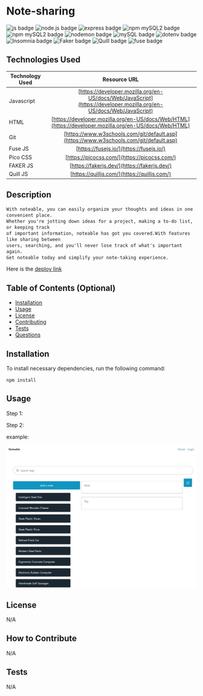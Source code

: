 # Note-sharing

![js badge](https://img.shields.io/badge/TECHOLOGY-JAVASCRIPT%20ES6-orange)
![node.js badge](https://img.shields.io/badge/TECHOLOGY-NODE.JS%20V16-success)
![express badge](https://img.shields.io/badge/TECHOLOGY-EXPRESS%20@4.18.2-success)
![npm mySQL2 badge](https://img.shields.io/badge/TECHOLOGY-MYSQL2%20@2.3.3-orange)
![npm mySQL2 badge](https://img.shields.io/badge/NPM-MYSQL2%20@2.3.3-orange)
![nodemon badge](https://img.shields.io/badge/TECHOLOGY-NODEMON%20@2.0.20-red)
![mySQL badge](https://img.shields.io/badge/TECHOLOGY-MYSQL-blue)
![dotenv badge](https://img.shields.io/badge/TECHOLOGY-DOTENV%20@8.6.0-blue)
![Insomnia badge](https://img.shields.io/badge/TECHOLOGY-INSOMNIA-blueviolet)
![Faker badge](https://img.shields.io/badge/TECHOLOGY-FAKER-green)
![Quill badge](https://img.shields.io/badge/TECHOLOGY-QUILL-blueviolet)
![fuse badge](https://img.shields.io/badge/TECHOLOGY-FUSE%20JS-blueviolet)

## Technologies Used

| Technology Used         | Resource URL           | 
| ------------- |:-------------:| 
| Javascript    | [https://developer.mozilla.org/en-US/docs/Web/JavaScript](https://developer.mozilla.org/en-US/docs/Web/JavaScript) | 
| HTML    | [https://developer.mozilla.org/en-US/docs/Web/HTML](https://developer.mozilla.org/en-US/docs/Web/HTML) |   
| Git | [https://www.w3schools.com/git/default.asp](https://www.w3schools.com/git/default.asp)     |  
| Fuse JS | [https://fusejs.io/](https://fusejs.io/)     |  
| Pico CSS | [https://picocss.com/](https://picocss.com/)     |  
| FAKER JS | [https://fakerjs.dev/](https://fakerjs.dev/)     |  
| Quill JS | [https://quilljs.com/](https://quilljs.com/)     |  

## Description

    With noteable, you can easily organize your thoughts and ideas in one convenient place. 
    Whether you're jotting down ideas for a project, making a to-do list, or keeping track 
    of important information, noteable has got you covered.With features like sharing between 
    users, searching, and you'll never lose track of what's important again. 
    Get noteable today and simplify your note-taking experience.

Here is the [deploy link](https://ancient-hollows-85855.herokuapp.com/)

## Table of Contents (Optional)

- [Installation](#installation)
- [Usage](#usage)
- [License](#license)
- [Contributing](#contributing)
- [Tests](#tests)
- [Questions](#questions)

## Installation

To install necessary dependencies, run the following command: 

    npm install  

## Usage

Step 1: 



Step 2: 



example:

![example](./public/images/example.JPG)

## License

N/A

## How to Contribute

N/A

## Tests

N/A
